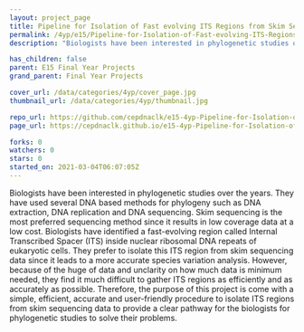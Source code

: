 ```yaml
---
layout: project_page
title: Pipeline for Isolation of Fast evolving ITS Regions from Skim Sequencing Data
permalink: /4yp/e15/Pipeline-for-Isolation-of-Fast-evolving-ITS-Regions-from-Skim-Sequencing-Data
description: "Biologists have been interested in phylogenetic studies over the years. They have used several DNA based methods for phylogeny such as DNA extraction, DNA replication and DNA sequencing. Skim sequencing is the most preferred sequencing method since it results in low coverage data at a low cost.  Biologists have identified a fast-evolving region called Internal Transcribed Spacer (ITS) inside nuclear ribosomal DNA repeats of eukaryotic cells. They prefer to isolate this ITS region from skim sequencing data since it leads to a more accurate species variation analysis. However, because of the huge of data and unclarity on how much data is minimum needed, they find it much difficult to gather ITS regions as efficiently and as accurately as possible.  Therefore, the purpose of this project is come with a simple, efficient, accurate and user-friendly procedure to isolate ITS regions from skim sequencing data to provide a clear pathway for the biologists for phylogenetic studies to solve their problems."

has_children: false
parent: E15 Final Year Projects
grand_parent: Final Year Projects

cover_url: /data/categories/4yp/cover_page.jpg
thumbnail_url: /data/categories/4yp/thumbnail.jpg

repo_url: https://github.com/cepdnaclk/e15-4yp-Pipeline-for-Isolation-of-Fast-evolving-ITS-Regions-from-Skim-Sequencing-Data
page_url: https://cepdnaclk.github.io/e15-4yp-Pipeline-for-Isolation-of-Fast-evolving-ITS-Regions-from-Skim-Sequencing-Data

forks: 0
watchers: 0
stars: 0
started_on: 2021-03-04T06:07:05Z
---
```

Biologists have been interested in phylogenetic studies over the years. They have used several DNA based methods for phylogeny such as DNA extraction, DNA replication and DNA sequencing. Skim sequencing is the most preferred sequencing method since it results in low coverage data at a low cost.  Biologists have identified a fast-evolving region called Internal Transcribed Spacer (ITS) inside nuclear ribosomal DNA repeats of eukaryotic cells. They prefer to isolate this ITS region from skim sequencing data since it leads to a more accurate species variation analysis. However, because of the huge of data and unclarity on how much data is minimum needed, they find it much difficult to gather ITS regions as efficiently and as accurately as possible.  Therefore, the purpose of this project is come with a simple, efficient, accurate and user-friendly procedure to isolate ITS regions from skim sequencing data to provide a clear pathway for the biologists for phylogenetic studies to solve their problems.

